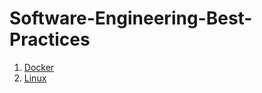 # Software-Engineering-Best-Practices
1. [Docker](https://github.com/bhuiyanmobasshir94/Software-Engineering-Best-Practices/blob/main/docker.md)
2. [Linux](https://github.com/bhuiyanmobasshir94/Software-Engineering-Best-Practices/blob/main/linux.md)
